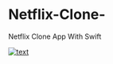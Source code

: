 # Netflix-Clone-
Netflix Clone App With Swift


[![text](https://r.resimlink.com/pkzBA.png)](https://resimlink.com/pkzBA)
